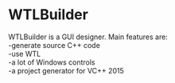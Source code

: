 # WTLBuilder
WTLBuilder is a GUI designer. Main features are:<br>
-generate source C++ code<br>
-use WTL<br>
-a lot of Windows controls<br>
-a project generator for VC++ 2015<br>

